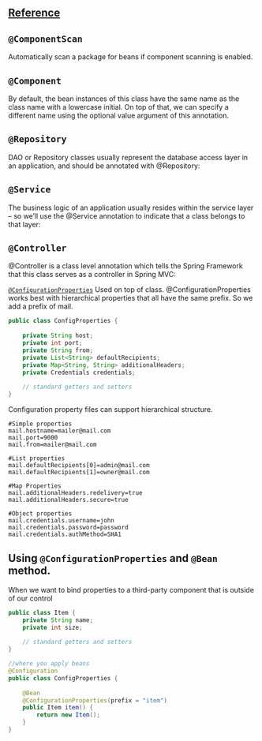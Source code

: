 
## [Reference](https://www.baeldung.com/spring-bean-annotations)
## `@ComponentScan`
Automatically scan a package for beans if component scanning is enabled.

## `@Component`
By default, the bean instances of this class have the same name as the class name with a lowercase initial. On top of that, we can specify a different name using the optional value argument of this annotation.

## `@Repository`
DAO or Repository classes usually represent the database access layer in an application, and should be annotated with @Repository:
## `@Service`
The business logic of an application usually resides within the service layer – so we’ll use the @Service annotation to indicate that a class belongs to that layer:
## `@Controller`
@Controller is a class level annotation which tells the Spring Framework that this class serves as a controller in Spring MVC:


[`@ConfigurationProperties`](https://www.baeldung.com/configuration-properties-in-spring-boot)
Used on top of class. @ConfigurationProperties works best with hierarchical properties that all have the same prefix. So we add a prefix of mail.
```java
public class ConfigProperties {
 
    private String host;
    private int port;
    private String from;
    private List<String> defaultRecipients;
    private Map<String, String> additionalHeaders;
    private Credentials credentials;
  
    // standard getters and setters
}
```
Configuration property files can support hierarchical structure.
```shell
#Simple properties
mail.hostname=mailer@mail.com
mail.port=9000
mail.from=mailer@mail.com
 
#List properties
mail.defaultRecipients[0]=admin@mail.com
mail.defaultRecipients[1]=owner@mail.com
 
#Map Properties
mail.additionalHeaders.redelivery=true
mail.additionalHeaders.secure=true
 
#Object properties
mail.credentials.username=john
mail.credentials.password=password
mail.credentials.authMethod=SHA1
```
## Using `@ConfigurationProperties` and `@Bean` method.
When we want to bind properties to a third-party component that is outside of our control
```java
public class Item {
    private String name;
    private int size;
 
    // standard getters and setters
}

//where you apply beans
@Configuration
public class ConfigProperties {
 
    @Bean
    @ConfigurationProperties(prefix = "item")
    public Item item() {
        return new Item();
    }
}
```
